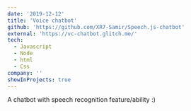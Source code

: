 ```yaml
---
date: '2019-12-12'
title: 'Voice chatbot'
github: 'https://github.com/XR7-Samir/Speech.js-chatbot'
external: 'https://vc-chatbot.glitch.me/'
tech:
  - Javascript
  - Node
  - html
  - Css
company: ''
showInProjects: true
---
```


A chatbot with speech recognition feature/ability :)
